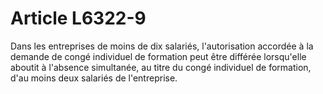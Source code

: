 # Article L6322-9

Dans les entreprises de moins de dix salariés, l'autorisation accordée à la demande de congé individuel de formation peut être différée lorsqu'elle aboutit à l'absence simultanée, au titre du congé individuel de formation, d'au moins deux salariés de l'entreprise.